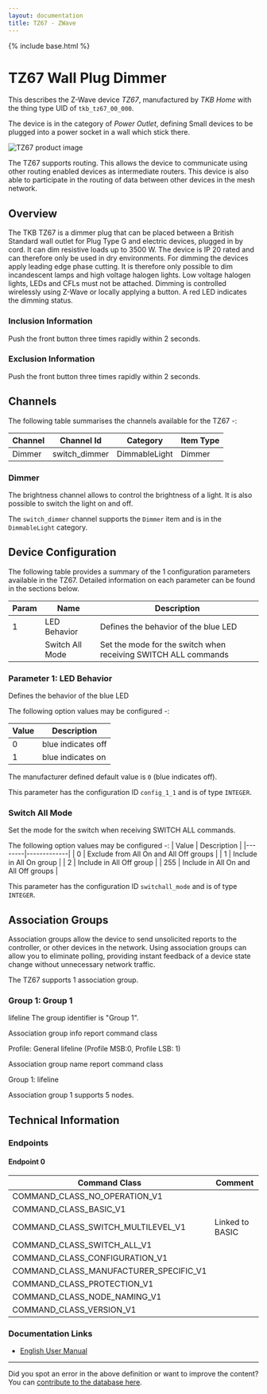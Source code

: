 ```yaml
---
layout: documentation
title: TZ67 - ZWave
---
```


{% include base.html %}

# TZ67 Wall Plug Dimmer
This describes the Z-Wave device *TZ67*, manufactured by *TKB Home* with the thing type UID of ```tkb_tz67_00_000```.

The device is in the category of *Power Outlet*, defining Small devices to be plugged into a power socket in a wall which stick there.

![TZ67 product image](https://www.cd-jackson.com/zwave_device_uploads/158/158_default.png)


The TZ67 supports routing. This allows the device to communicate using other routing enabled devices as intermediate routers.  This device is also able to participate in the routing of data between other devices in the mesh network.

## Overview

The TKB TZ67 is a dimmer plug that can be placed between a British Standard wall outlet for Plug Type G and electric devices, plugged in by cord. It can dim resistive loads up to 3500 W. The device is IP 20 rated and can therefore only be used in dry environments. For dimming the devices apply leading edge phase cutting. It is therefore only possible to dim incandescent lamps and high voltage halogen lights. Low voltage halogen lights, LEDs and CFLs must not be attached. Dimming is controlled wirelessly using Z-Wave or locally applying a button. A red LED indicates the dimming status.

### Inclusion Information

Push the front button three times rapidly within 2 seconds.

### Exclusion Information

Push the front button three times rapidly within 2 seconds.

## Channels

The following table summarises the channels available for the TZ67 -:

| Channel | Channel Id | Category | Item Type |
|---------|------------|----------|-----------|
| Dimmer | switch_dimmer | DimmableLight | Dimmer | 

### Dimmer

The brightness channel allows to control the brightness of a light.
            It is also possible to switch the light on and off.

The ```switch_dimmer``` channel supports the ```Dimmer``` item and is in the ```DimmableLight``` category.



## Device Configuration

The following table provides a summary of the 1 configuration parameters available in the TZ67.
Detailed information on each parameter can be found in the sections below.

| Param | Name  | Description |
|-------|-------|-------------|
| 1 | LED Behavior | Defines the behavior of the blue LED |
|  | Switch All Mode | Set the mode for the switch when receiving SWITCH ALL commands |

### Parameter 1: LED Behavior

Defines the behavior of the blue LED

The following option values may be configured -:

| Value  | Description |
|--------|-------------|
| 0 | blue indicates off |
| 1 | blue indicates on |

The manufacturer defined default value is ```0``` (blue indicates off).

This parameter has the configuration ID ```config_1_1``` and is of type ```INTEGER```.

### Switch All Mode

Set the mode for the switch when receiving SWITCH ALL commands.

The following option values may be configured -:
| Value  | Description |
|--------|-------------|
| 0 | Exclude from All On and All Off groups |
| 1 | Include in All On group |
| 2 | Include in All Off group |
| 255 | Include in All On and All Off groups |

This parameter has the configuration ID ```switchall_mode``` and is of type ```INTEGER```.


## Association Groups

Association groups allow the device to send unsolicited reports to the controller, or other devices in the network. Using association groups can allow you to eliminate polling, providing instant feedback of a device state change without unnecessary network traffic.

The TZ67 supports 1 association group.

### Group 1: Group 1

lifeline
The group identifier is "Group 1".

Association group info report command class

Profile: General lifeline (Profile MSB:0, Profile LSB: 1)

Association group name report command class

Group 1: lifeline

Association group 1 supports 5 nodes.

## Technical Information

### Endpoints

#### Endpoint 0

| Command Class | Comment |
|---------------|---------|
| COMMAND_CLASS_NO_OPERATION_V1| |
| COMMAND_CLASS_BASIC_V1| |
| COMMAND_CLASS_SWITCH_MULTILEVEL_V1| Linked to BASIC|
| COMMAND_CLASS_SWITCH_ALL_V1| |
| COMMAND_CLASS_CONFIGURATION_V1| |
| COMMAND_CLASS_MANUFACTURER_SPECIFIC_V1| |
| COMMAND_CLASS_PROTECTION_V1| |
| COMMAND_CLASS_NODE_NAMING_V1| |
| COMMAND_CLASS_VERSION_V1| |

### Documentation Links

* [English User Manual](https://www.cd-jackson.com/zwave_device_uploads/158/TZ67-User-Manual.pdf)

---

Did you spot an error in the above definition or want to improve the content?
You can [contribute to the database here](http://www.cd-jackson.com/index.php/zwave/zwave-device-database/zwave-device-list/devicesummary/158).
